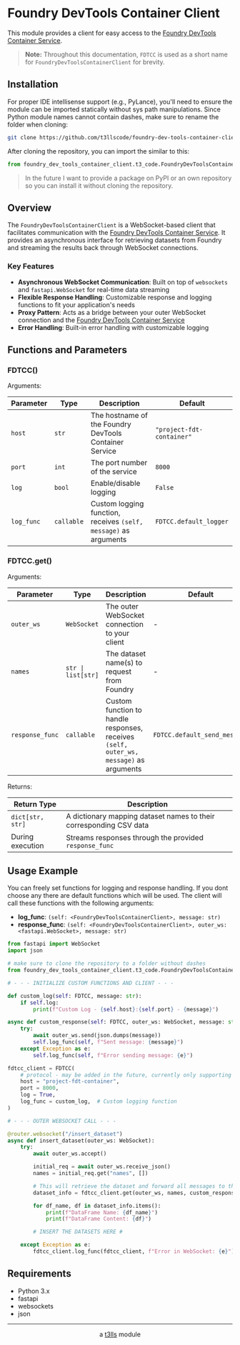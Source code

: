 # Foundry DevTools Container Client

This module provides a client for easy access to the [Foundry DevTools Container Service](https://github.com/t3llscode/foundry-dev-tools-container).

> **Note:** Throughout this documentation, `FDTCC` is used as a short name for `FoundryDevToolsContainerClient` for brevity.

## Installation

For proper IDE intellisense support (e.g., PyLance), you'll need to ensure the module can be imported statically without sys path manipulations. Since Python module names cannot contain dashes, make sure to rename the folder when cloning:

```bash
git clone https://github.com/t3llscode/foundry-dev-tools-container-client foundry_dev_tools_container_client
```

After cloning the repository, you can import the similar to this:

```python
from foundry_dev_tools_container_client.t3_code.FoundryDevToolsContainerClient import FoundryDevToolsContainerClient as FDTCC
```

> In the future I want to provide a package on PyPI or an own repository so you can install it without cloning the repository.

## Overview

The `FoundryDevToolsContainerClient` is a WebSocket-based client that facilitates communication with the [Foundry DevTools Container Service](https://github.com/t3llscode/foundry-dev-tools-container). It provides an asynchronous interface for retrieving datasets from Foundry and streaming the results back through WebSocket connections.

### Key Features

- **Asynchronous WebSocket Communication**: Built on top of `websockets` and `fastapi.WebSocket` for real-time data streaming
- **Flexible Response Handling**: Customizable response and logging functions to fit your application's needs
- **Proxy Pattern**: Acts as a bridge between your outer WebSocket connection and the [Foundry DevTools Container Service](https://github.com/t3llscode/foundry-dev-tools-container)
- **Error Handling**: Built-in error handling with customizable logging

## Functions and Parameters

### FDTCC()

Arguments:

| Parameter | Type | Description | Default |
|-----------|------|-------------|---------|
| `host` | `str` | The hostname of the Foundry DevTools Container Service | `"project-fdt-container"` |
| `port` | `int` | The port number of the service | `8000` |
| `log` | `bool` | Enable/disable logging | `False` |
| `log_func` | `callable` | Custom logging function, receives `(self, message)` as arguments | `FDTCC.default_logger` |

### FDTCC.get()

Arguments:

| Parameter | Type | Description | Default |
|-----------|------|-------------|---------|
| `outer_ws` | `WebSocket` | The outer WebSocket connection to your client | - |
| `names` | `str \| list[str]` | The dataset name(s) to request from Foundry | - |
| `response_func` | `callable` | Custom function to handle responses, receives `(self, outer_ws, message)` as arguments | `FDTCC.default_send_message` |

Returns:

| Return Type | Description |
|-------------|-------------|
| `dict[str, str]` | A dictionary mapping dataset names to their corresponding CSV data |
| During execution | Streams responses through the provided `response_func` |

## Usage Example

You can freely set functions for logging and response handling. If you dont choose any there are default functions which will be used. The client will call these functions with the following arguments:

- <b>log_func</b>: ```(self: <FoundryDevToolsContainerClient>, message: str)```
- <b>response_func</b>: ```(self: <FoundryDevToolsContainerClient>, outer_ws: <fastapi.WebSocket>, message: str)```

```python
from fastapi import WebSocket
import json

# make sure to clone the repository to a folder without dashes
from foundry_dev_tools_container_client.t3_code.FoundryDevToolsContainerClient import FoundryDevToolsContainerClient as FDTCC

# - - - INITIALIZE CUSTOM FUNCTIONS AND CLIENT - - -

def custom_log(self: FDTCC, message: str):
    if self.log:
        print(f"Custom Log - {self.host}:{self.port} - {message}")

async def custom_response(self: FDTCC, outer_ws: WebSocket, message: str):
    try:
        await outer_ws.send(json.dumps(message))
        self.log_func(self, f"Sent message: {message}")
    except Exception as e:
        self.log_func(self, f"Error sending message: {e}")

fdtcc_client = FDTCC(
    # protocol - may be added in the future, currently only supporting ws
    host = "project-fdt-container",
    port = 8000,
    log = True,
    log_func = custom_log,  # Custom logging function
)

# - - - OUTER WEBSOCKET CALL - - -

@router.websocket("/insert_dataset")
async def insert_dataset(outer_ws: WebSocket):
    try:
        await outer_ws.accept()

        initial_req = await outer_ws.receive_json()
        names = initial_req.get("names", [])

        # This will retrieve the dataset and forward all messages to the outer_ws
        dataset_info = fdtcc_client.get(outer_ws, names, custom_response)

        for df_name, df in dataset_info.items():
            print(f"DataFrame Name: {df_name}")
            print(f"DataFrame Content: {df}")

        # INSERT THE DATASETS HERE #

    except Exception as e:
        fdtcc_client.log_func(fdtcc_client, f"Error in WebSocket: {e}")
```

## Requirements

- Python 3.x
- fastapi
- websockets
- json

---

<div align="center">

a [t3lls](https://t3l.ls) module

</div>
